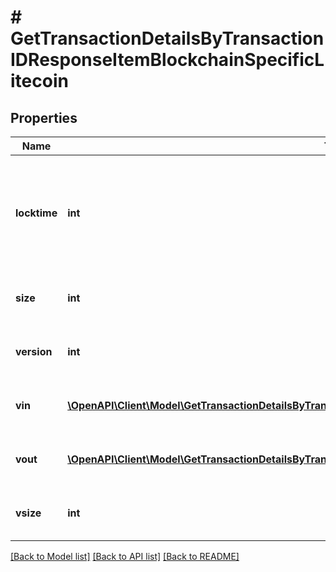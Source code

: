 # # GetTransactionDetailsByTransactionIDResponseItemBlockchainSpecificLitecoin

## Properties

Name | Type | Description | Notes
------------ | ------------- | ------------- | -------------
**locktime** | **int** | Represents the time at which a particular transaction can be added to the blockchain. |
**size** | **int** | Represents the total size of this transaction. |
**version** | **int** | Represents transaction version number. |
**vin** | [**\OpenAPI\Client\Model\GetTransactionDetailsByTransactionIDResponseItemBlockchainSpecificLitecoinVin[]**](GetTransactionDetailsByTransactionIDResponseItemBlockchainSpecificLitecoinVin.md) | Represents the transaction inputs. |
**vout** | [**\OpenAPI\Client\Model\GetTransactionDetailsByTransactionIDResponseItemBlockchainSpecificLitecoinVout[]**](GetTransactionDetailsByTransactionIDResponseItemBlockchainSpecificLitecoinVout.md) | Represents the transaction outputs. |
**vsize** | **int** | Represents the virtual size of this transaction. |

[[Back to Model list]](../../README.md#models) [[Back to API list]](../../README.md#endpoints) [[Back to README]](../../README.md)
